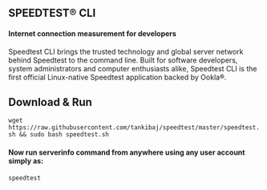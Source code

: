 ## SPEEDTEST® CLI
#### Internet connection measurement for developers
Speedtest CLI brings the trusted technology and global server network behind Speedtest to the command line. Built for software developers, system administrators and computer enthusiasts alike, Speedtest CLI is the first official Linux-native Speedtest application backed by Ookla®.

## Download & Run

`wget https://raw.githubusercontent.com/tankibaj/speedtest/master/speedtest.sh && sudo bash speedtest.sh`

#### Now run serverinfo command from anywhere using any user account simply as:

`speedtest`
